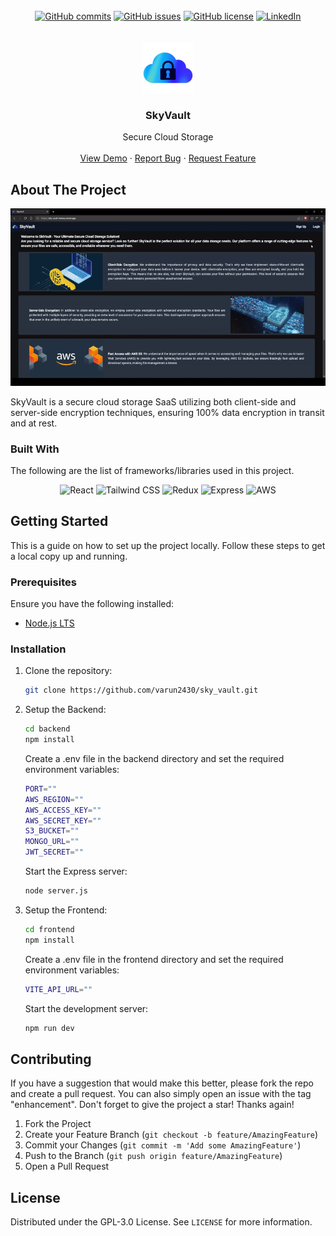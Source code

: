 <br>
<div align="center">
    <a href="https://github.com/varun2430/sky_vault/commits/main/"><img alt="GitHub commits" src="https://img.shields.io/github/commit-activity/t/varun2430/sky_vault/main?style=for-the-badge"></a>
    <a href="https://github.com/varun2430/sky_vault/issues"><img alt="GitHub issues" src="https://img.shields.io/github/issues/varun2430/sky_vault?color=brightgreen&label=issues&style=for-the-badge"></a>
    <a href="https://github.com/varun2430/sky_vault/blob/main/LICENSE"><img alt="GitHub license" src="https://img.shields.io/github/license/varun2430/sky_vault?style=for-the-badge"></a>
    <a href="https://www.linkedin.com/in/varun-kadkade-7359aa214/"><img alt="LinkedIn" src="https://img.shields.io/badge/-LinkedIn-black.svg?style=for-the-badge&logo=linkedin&colorB=555"></a>
</div>
<br>

<br />
<div align="center">
  <a href="https://github.com/varun2430/sky_vault">
    <img src="readme_assets/logo.png" alt="Logo" width="80" height="80">
  </a>

  <h3 align="center">SkyVault</h3>

  <p align="center">
    Secure Cloud Storage
    <br />
    <br />
    <a href="https://drive.google.com/file/d/1gBhaQFrgVoicwWLPCFFBQxP4ceO-RN17/view?usp=sharing">View Demo</a>
    ·
    <a href="https://github.com/varun2430/sky_vault/issues/new?labels=bug">Report Bug</a>
    ·
    <a href="https://github.com/varun2430/sky_vault/issues/new?labels=enhancement">Request Feature</a>
  </p>
</div>

## About The Project

<div align="center">
    <img alt="SkyVault Demo Gif" src="readme_assets/demo.gif">
</div>

SkyVault is a secure cloud storage SaaS utilizing both client-side and server-side encryption techniques, ensuring 100% data encryption in transit and at rest.

### Built With

The following are the list of frameworks/libraries used in this project.

<div align="center">
    <img alt="React" src="https://img.shields.io/badge/React-20232A?style=for-the-badge&logo=react&logoColor=61DAFB">
    <img alt="Tailwind CSS" src="https://img.shields.io/badge/Tailwind_CSS-38B2AC?style=for-the-badge&logo=tailwind-css&logoColor=white">
    <img alt="Redux" src="https://img.shields.io/badge/Redux-764ABC?style=for-the-badge&logo=redux&logoColor=white">
    <img alt="Express" src="https://img.shields.io/badge/Express-404d59?style=for-the-badge&logo=express&logoColor=white">
    <img alt="AWS" src="https://img.shields.io/badge/AWS-232F3E?style=for-the-badge&logo=amazonaws&logoColor=white">
</div>

## Getting Started

This is a guide on how to set up the project locally. Follow these steps to get a local copy up and running.

### Prerequisites

Ensure you have the following installed:

- [Node.js LTS](https://nodejs.org/)

### Installation

1. Clone the repository:

   ```sh
   git clone https://github.com/varun2430/sky_vault.git
   ```

2. Setup the Backend:

   ```sh
   cd backend
   npm install
   ```

   Create a .env file in the backend directory and set the required environment variables:

   ```sh
   PORT=""
   AWS_REGION=""
   AWS_ACCESS_KEY=""
   AWS_SECRET_KEY=""
   S3_BUCKET=""
   MONGO_URL=""
   JWT_SECRET=""
   ```

   Start the Express server:

   ```sh
   node server.js
   ```

3. Setup the Frontend:
   ```sh
   cd frontend
   npm install
   ```
   Create a .env file in the frontend directory and set the required environment variables:
   ```sh
   VITE_API_URL=""
   ```
   Start the development server:
   ```sh
   npm run dev
   ```

## Contributing

If you have a suggestion that would make this better, please fork the repo and create a pull request. You can also simply open an issue with the tag "enhancement".
Don't forget to give the project a star! Thanks again!

1. Fork the Project
2. Create your Feature Branch (`git checkout -b feature/AmazingFeature`)
3. Commit your Changes (`git commit -m 'Add some AmazingFeature'`)
4. Push to the Branch (`git push origin feature/AmazingFeature`)
5. Open a Pull Request

## License

Distributed under the GPL-3.0 License. See `LICENSE` for more information.
